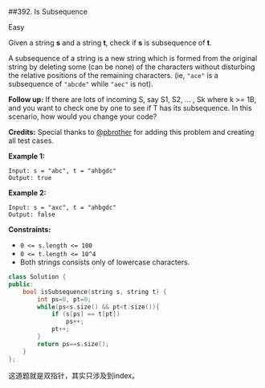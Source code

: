 \##392. Is Subsequence

Easy

Given a string **s** and a string **t**, check if **s** is subsequence of **t**.

A subsequence of a string is a new string which is formed from the  original string by deleting some (can be none) of the characters without disturbing the relative positions of the remaining characters. (ie, `"ace"` is a subsequence of `"abcde"` while `"aec"` is not).

**Follow up:**
 If there are lots of incoming S, say S1, S2, ... , Sk where k >= 1B,  and you want to check one by one to see if T has its subsequence. In  this scenario, how would you change your code?

**Credits:**
 Special thanks to [@pbrother](https://leetcode.com/pbrother/) for adding this problem and creating all test cases.

 

**Example 1:**

```
Input: s = "abc", t = "ahbgdc"
Output: true
```

**Example 2:**

```
Input: s = "axc", t = "ahbgdc"
Output: false
```

 

**Constraints:**

- `0 <= s.length <= 100`
- `0 <= t.length <= 10^4`
- Both strings consists only of lowercase characters.



```c++
class Solution {
public:
    bool isSubsequence(string s, string t) {
        int ps=0, pt=0;
        while(ps<s.size() && pt<t.size()){
            if (s[ps] == t[pt])
                ps++;
            pt++;
        }
        return ps==s.size();
    }
};
```



这道题就是双指针，其实只涉及到index。

